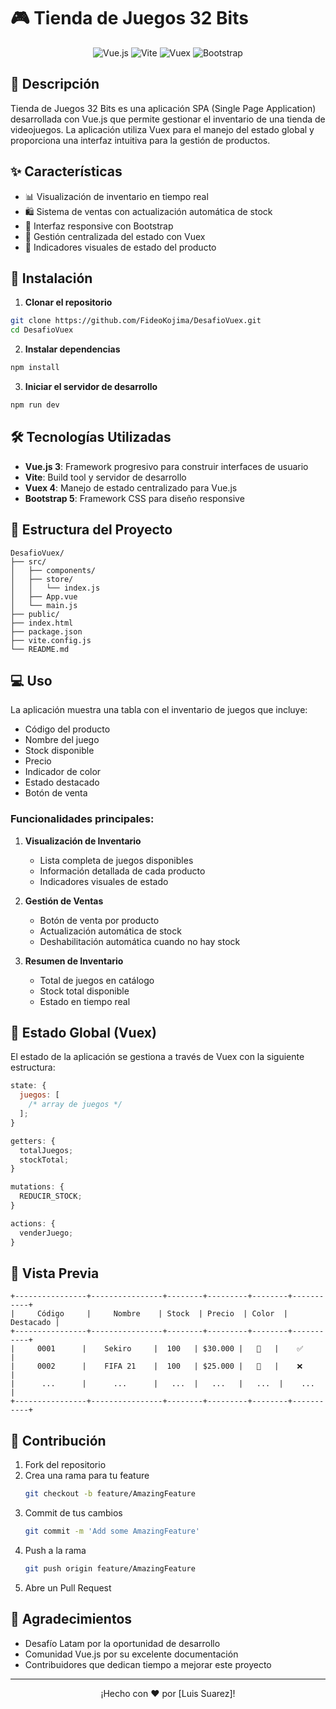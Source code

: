 # 🎮 Tienda de Juegos 32 Bits

<div align="center">

![Vue.js](https://img.shields.io/badge/Vue.js-35495E?style=for-the-badge&logo=vuedotjs&logoColor=4FC08D)
![Vite](https://img.shields.io/badge/Vite-B73BFE?style=for-the-badge&logo=vite&logoColor=FFD62E)
![Vuex](https://img.shields.io/badge/Vuex-35495E?style=for-the-badge&logo=vue.js&logoColor=4FC08D)
![Bootstrap](https://img.shields.io/badge/Bootstrap-563D7C?style=for-the-badge&logo=bootstrap&logoColor=white)

</div>

## 📝 Descripción

Tienda de Juegos 32 Bits es una aplicación SPA (Single Page Application) desarrollada con Vue.js que permite gestionar el inventario de una tienda de videojuegos. La aplicación utiliza Vuex para el manejo del estado global y proporciona una interfaz intuitiva para la gestión de productos.

## ✨ Características

- 📊 Visualización de inventario en tiempo real
- 🛍️ Sistema de ventas con actualización automática de stock
- 💫 Interfaz responsive con Bootstrap
- 🎯 Gestión centralizada del estado con Vuex
- 🎨 Indicadores visuales de estado del producto

## 🚀 Instalación

1. **Clonar el repositorio**

```bash
git clone https://github.com/FideoKojima/DesafioVuex.git
cd DesafioVuex
```

2. **Instalar dependencias**

```bash
npm install
```

3. **Iniciar el servidor de desarrollo**

```bash
npm run dev
```

## 🛠️ Tecnologías Utilizadas

- **Vue.js 3**: Framework progresivo para construir interfaces de usuario
- **Vite**: Build tool y servidor de desarrollo
- **Vuex 4**: Manejo de estado centralizado para Vue.js
- **Bootstrap 5**: Framework CSS para diseño responsive

## 📁 Estructura del Proyecto

```
DesafioVuex/
├── src/
│   ├── components/
│   ├── store/
│   │   └── index.js
│   ├── App.vue
│   └── main.js
├── public/
├── index.html
├── package.json
├── vite.config.js
└── README.md
```

## 💻 Uso

La aplicación muestra una tabla con el inventario de juegos que incluye:

- Código del producto
- Nombre del juego
- Stock disponible
- Precio
- Indicador de color
- Estado destacado
- Botón de venta

### Funcionalidades principales:

1. **Visualización de Inventario**

   - Lista completa de juegos disponibles
   - Información detallada de cada producto
   - Indicadores visuales de estado

2. **Gestión de Ventas**

   - Botón de venta por producto
   - Actualización automática de stock
   - Deshabilitación automática cuando no hay stock

3. **Resumen de Inventario**
   - Total de juegos en catálogo
   - Stock total disponible
   - Estado en tiempo real

## 🔄 Estado Global (Vuex)

El estado de la aplicación se gestiona a través de Vuex con la siguiente estructura:

```javascript
state: {
  juegos: [
    /* array de juegos */
  ];
}

getters: {
  totalJuegos;
  stockTotal;
}

mutations: {
  REDUCIR_STOCK;
}

actions: {
  venderJuego;
}
```

## 📱 Vista Previa

```
+----------------+----------------+--------+---------+--------+-----------+
|     Código     |     Nombre    | Stock  | Precio  | Color  | Destacado |
+----------------+----------------+--------+---------+--------+-----------+
|     0001      |    Sekiro     |  100   | $30.000 |   🔴   |    ✅     |
|     0002      |    FIFA 21    |  100   | $25.000 |   🔵   |    ❌     |
|      ...      |      ...      |   ...  |   ...   |   ...  |    ...    |
+----------------+----------------+--------+---------+--------+-----------+
```

## 🤝 Contribución

1. Fork del repositorio
2. Crea una rama para tu feature
   ```bash
   git checkout -b feature/AmazingFeature
   ```
3. Commit de tus cambios
   ```bash
   git commit -m 'Add some AmazingFeature'
   ```
4. Push a la rama
   ```bash
   git push origin feature/AmazingFeature
   ```
5. Abre un Pull Request

## 🎉 Agradecimientos

- Desafío Latam por la oportunidad de desarrollo
- Comunidad Vue.js por su excelente documentación
- Contribuidores que dedican tiempo a mejorar este proyecto

---

<div align="center">
  
¡Hecho con ❤️ por [Luis Suarez]!

</div>
